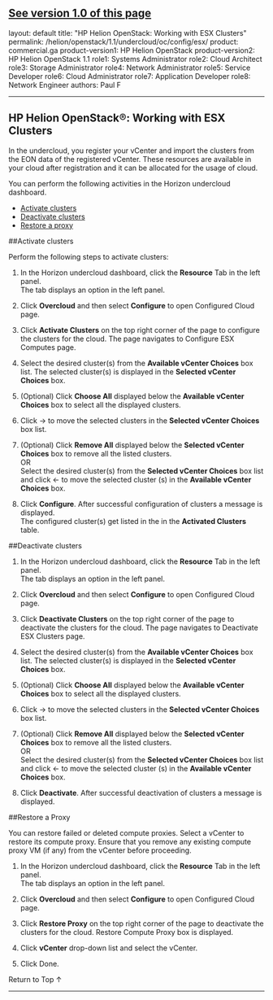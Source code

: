 [See version 1.0 of this page](/helion/openstack/undercloud/oc/config/esx/)
---
layout: default
title: "HP Helion OpenStack: Working with ESX Clusters"
permalink: /helion/openstack/1.1/undercloud/oc/config/esx/
product: commercial.ga
product-version1: HP Helion OpenStack
product-version2: HP Helion OpenStack 1.1
role1: Systems Administrator 
role2: Cloud Architect 
role3: Storage Administrator 
role4: Network Administrator 
role5: Service Developer 
role6: Cloud Administrator 
role7: Application Developer 
role8: Network Engineer 
authors: Paul F

---
<!--PUBLISHED-->


<script>

function PageRefresh {
onLoad="window.refresh"
}

PageRefresh();

</script>

<!---
<p style="font-size: small;"> <a href="/helion/openstack/1.1/install-beta/prereqs/">&#9664; PREV</a> | <a href="/helion/openstack/1.1/install-beta-overview/">&#9650; UP</a> | <a href="/helion/openstack/1.1/install-beta/vsa/">NEXT &#9654;</a> </p> --->

## HP Helion OpenStack&#174;: Working with ESX Clusters
 
In the undercloud, you register your vCenter and import the clusters from the EON data of the registered vCenter. These resources are available in your cloud after registration and it can be allocated for the usage of cloud. 

You can perform the following activities in the Horizon undercloud dashboard.

* [Activate clusters](#activate-cluster)
* [Deactivate clusters](#deactivate-cluster)
* [Restore a proxy](#restore-proxy) 

 
##Activate clusters<a name="activate-cluster"></a>

Perform the following steps to activate clusters:

1. In the Horizon undercloud dashboard, click the **Resource** Tab in the left panel.<br> The tab displays an option in the left panel.

2. Click **Overcloud** and then select **Configure** to open Configured Cloud page. 

3. Click **Activate Clusters** on the top right corner of the page to configure the clusters for the cloud. The page navigates to Configure ESX Computes page.

4. Select the desired cluster(s) from the **Available vCenter Choices** box list. The selected cluster(s) is displayed in the **Selected vCenter Choices** box.

5. (Optional) Click **Choose All** displayed below the **Available vCenter Choices** box to select all the  displayed clusters.

6. Click  &rarr; to move the selected clusters in the **Selected vCenter Choices** box list. 

7. (Optional) Click **Remove All** displayed  below the **Selected vCenter Choices** box to remove all the listed clusters. <br>OR<br> Select the desired cluster(s) from the **Selected vCenter Choices** box list and click &larr; to move the selected cluster (s) in the **Available vCenter Choices** box.

5. Click **Configure**. After successful configuration of clusters a message is displayed. <br>The configured cluster(s) get listed in the in the **Activated Clusters** table.

##Deactivate clusters<a name="deactivate-cluster"></a>

1. In the Horizon undercloud dashboard, click the **Resource** Tab in the left panel.<br> The tab displays an option in the left panel.

2. Click **Overcloud** and then select **Configure** to open Configured Cloud page. 

3. Click **Deactivate Clusters** on the top right corner of the page to deactivate the clusters for the cloud. The page navigates to Deactivate ESX Clusters page.

4. Select the desired cluster(s) from the **Available vCenter Choices** box list. The selected cluster(s) is displayed in the **Selected vCenter Choices** box.

5. (Optional) Click **Choose All** displayed below the **Available vCenter Choices** box to select all the  displayed clusters.

6. Click  &rarr; to move the selected clusters in the **Selected vCenter Choices** box list. 

7. (Optional) Click **Remove All** displayed  below the **Selected vCenter Choices** box to remove all the listed clusters. <br>OR<br> Select the desired cluster(s) from the **Selected vCenter Choices** box list and click &larr; to move the selected cluster (s) in the **Available vCenter Choices** box.

5. Click **Deactivate**. After successful deactivation of clusters a message is displayed. 


##Restore a Proxy<a name="restore-proxy"></a>

You can restore failed or deleted compute proxies. Select a vCenter to restore its compute proxy. Ensure that you remove any existing compute proxy VM (if any) from the vCenter before proceeding.

1. In the Horizon undercloud dashboard, click the **Resource** Tab in the left panel.<br> The tab displays an option in the left panel.

2. Click **Overcloud** and then select **Configure** to open Configured Cloud page. 

3. Click **Restore Proxy** on the top right corner of the page to deactivate the clusters for the cloud. Restore Compute Proxy box is displayed.
4. Click **vCenter** drop-down list and select the vCenter. 
5.  Click Done.



<a href="#top" style="padding:14px 0px 14px 0px; text-decoration: none;"> Return to Top &#8593; </a>

----
